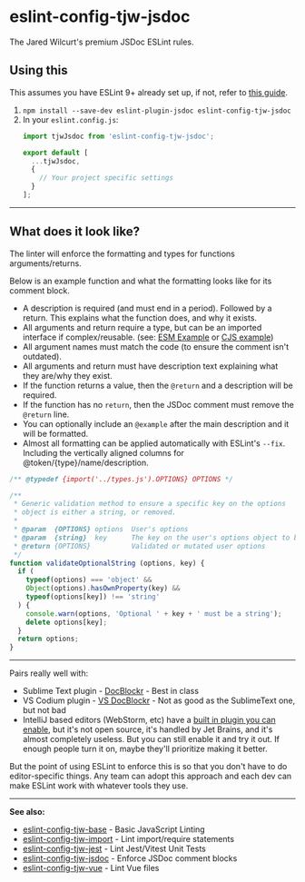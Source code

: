 # eslint-config-tjw-jsdoc

The Jared Wilcurt's premium JSDoc ESLint rules.


## Using this

This assumes you have ESLint 9+ already set up, if not, refer to [this guide](https://github.com/tjw-lint/eslint-config-tjw-base).


1. `npm install --save-dev eslint-plugin-jsdoc eslint-config-tjw-jsdoc`
1. In your `eslint.config.js`:
    ```js
    import tjwJsdoc from 'eslint-config-tjw-jsdoc';

    export default [
      ...tjwJsdoc,
      {
        // Your project specific settings
      }
    ];
    ```


* * *


## What does it look like?

The linter will enforce the formatting and types for functions arguments/returns.

Below is an example function and what the formatting looks like for its comment block.

* A description is required (and must end in a period). Followed by a return. This explains what the function does, and why it exists.
* All arguments and return require a type, but can be an imported interface if complex/reusable. (see: [ESM Example](https://thejaredwilcurt.com/vue-snapshot-serializer/#types) or [CJS example](https://github.com/nwutils/create-desktop-shortcuts/blob/main/api-type-definitions.js))
* All argument names must match the code (to ensure the comment isn't outdated).
* All arguments and return must have description text explaining what they are/why they exist.
* If the function returns a value, then the `@return` and a description will be required.
* If the function has no `return`, then the JSDoc comment must remove the `@return` line.
* You can optionally include an `@example` after the main description and it will be formatted.
* Almost all formatting can be applied automatically with ESLint's `--fix`. Including the vertically aligned columns for @token/{type}/name/description.

```js
/** @typedef {import('../types.js').OPTIONS} OPTIONS */

/**
 * Generic validation method to ensure a specific key on the options
 * object is either a string, or removed.
 *
 * @param  {OPTIONS} options  User's options
 * @param  {string}  key      The key on the user's options object to be validated as an optional string
 * @return {OPTIONS}          Validated or mutated user options
 */
function validateOptionalString (options, key) {
  if (
    typeof(options) === 'object' &&
    Object(options).hasOwnProperty(key) &&
    typeof(options[key]) !== 'string'
  ) {
    console.warn(options, 'Optional ' + key + ' must be a string');
    delete options[key];
  }
  return options;
}
```


* * *


Pairs really well with:

* Sublime Text plugin - [DocBlockr](https://packagecontrol.io/packages/DocBlockr) - Best in class
* VS Codium plugin - [VS DocBlockr](https://github.com/jeremyvii/vs-docblockr) - Not as good as the SublimeText one, but not bad
* IntelliJ based editors (WebStorm, etc) have a [built in plugin you can enable](https://www.jetbrains.com/help/idea/creating-jsdoc-comments.html#ws_js_preview_jsdoc_comments_rendered_in_the_editor), but it's not open source, it's handled by Jet Brains, and it's almost completely useless. But you can still enable it and try it out. If enough people turn it on, maybe they'll prioritize making it better.

But the point of using ESLint to enforce this is so that you don't have to do editor-specific things. Any team can adopt this approach and each dev can make ESLint work with whatever tools they use.


* * *


**See also:**

* [eslint-config-tjw-base](https://github.com/tjw-lint/eslint-config-tjw-base) - Basic JavaScript Linting
* [eslint-config-tjw-import](https://github.com/tjw-lint/eslint-config-tjw-import) - Lint import/require statements
* [eslint-config-tjw-jest](https://github.com/tjw-lint/eslint-config-tjw-jest) - Lint Jest/Vitest Unit Tests
* [eslint-config-tjw-jsdoc](https://github.com/tjw-lint/eslint-config-tjw-jsdoc) - Enforce JSDoc comment blocks
* [eslint-config-tjw-vue](https://github.com/tjw-lint/eslint-config-tjw-vue) - Lint Vue files
